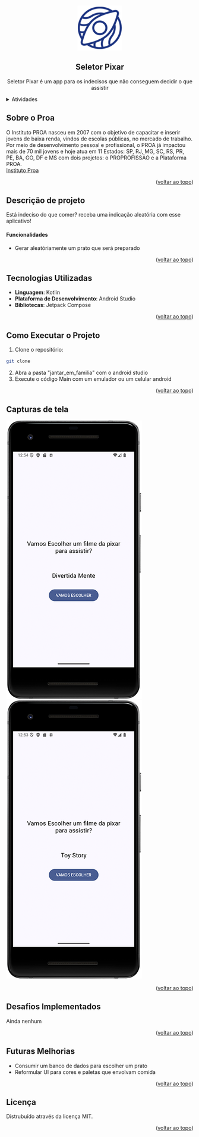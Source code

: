 <!-- Usei este modelo como base de edição: https://github.com/othneildrew/Best-README-Template -->
<a id="readme-top"></a>
<!--
*** Caso queira mudar qualquercoisa aqui, pode enviar seu 
*** commit alterando o que deseja :D
-->

<!-- PROJECT LOGO -->
<br />
<div align="center">
  <img src="/images/proa-logo.png" alt="Logo" width="120" height="120">
  
  <h2 align="center">Seletor Pixar</h2>

  <p align="center">
    Seletor Pixar é um app para os indecisos que não conseguem decidir o que assistir
    <br/>
  </p>
</div>
<!-- END: PROJECT LOGO -->

<!-- Tabela de resumo -->
<details>
  <summary>Atividades</summary>
  <ol>
    <!-- Primeiro: Sobre -->
    <li>
      <a href="#sobre-o-proa">Sobre o Proa</a>
    </li>
    <!-- Segundo: Descrição (com sublista) -->
    <li>
      <a href="#desc">Descrição</a>
      <ul>
        <li><a href="#func">Funcionalidades</a></li>
      </ul>
    </li>
    <!-- Terceiro: Tecnologias Usadas -->
    <li>
      <a href="#tech">Tecnologias Usadas</a>
    </li>
    <!-- Quarto: Como executar o projeto -->
    <li>
      <a href="#exec">Como Executar o Projeto</a>
    </li>
    <!-- Quinto: Capturas de tela -->
    <li>
      <a href="#prints">Capturas de tela</a>
    </li>
    <!-- Sexto: Desafios -->
    <li>
      <a href="#extras">Desafios Implementados</a>
    </li>
    <!-- Sétimo: Futuras Melhorias -->
    <li>
      <a href="#plans">Futuras Melhorias</a>
    </li>
    <!-- Oitavo: Licença -->
    <li>
      <a href="#license">Licença</a>
    </li>
  </ol>
</details>
<!-- END: Tabela de resumo -->

<!-- SOBRE O PROA -->
## Sobre o Proa
<a id="#sobre-o-proa"></a>
O Instituto PROA nasceu em 2007 com o objetivo de capacitar e inserir jovens de baixa renda, vindos de escolas públicas, no mercado de trabalho. Por meio de desenvolvimento pessoal e profissional, o PROA já impactou mais de 70 mil jovens e hoje atua em 11 Estados: SP, RJ, MG, SC, RS, PR, PE, BA, GO, DF e MS com dois projetos: o PROPROFISSÃO e a Plataforma PROA.
</br>
<a href="https://www.proa.org.br">Instituto Proa</a>

<p align="right">(<a href="#readme-top">voltar ao topo</a>)</p>

<!-- Descrição de projeto -->
## Descrição de projeto
<a id="#desc"></a>
Está indeciso do que comer? receba uma indicação aleatória com esse aplicativo!

<!-- Funcionalidades -->
#### Funcionalidades
<a id="#func"></a>

* Gerar aleatóriamente um prato que será preparado
 
<!-- END: Funcionalidades -->

<p align="right">(<a href="#readme-top">voltar ao topo</a>)</p>
<!-- END: Descrição de projeto -->

<!-- Tecnologias -->
## Tecnologias Utilizadas
<a id="#tech"></a>

* **Linguagem**: Kotlin
* **Plataforma de Desenvolvimento**: Android Studio
* **Bibliotecas**: Jetpack Compose


<p align="right">(<a href="#readme-top">voltar ao topo</a>)</p>
<!-- END: Tecnologias -->

<!-- Como Executar o Projeto -->
## Como Executar o Projeto
<a id="#exec"></a>

1. Clone o repositório:
```bash
git clone 
```
2. Abra a pasta "jantar_em_familia" com o android studio
3. Execute o código Main com um emulador ou um celular android


<p align="right">(<a href="#readme-top">voltar ao topo</a>)</p>
<!-- END: Como Executar o Projeto -->

<!-- Capturas de tela -->
## Capturas de tela
<a id="#prints"></a>

<img src="/images/SeletorPixar/screenshot1.png" alt="image_1">
<img src="/images/SeletorPixar/screenshot2.png" alt="image_2">

<p align="right">(<a href="#readme-top">voltar ao topo</a>)</p>
<!-- END: Capturas de tela -->

<!-- Desafios Implementados -->
## Desafios Implementados
<a id="#extras"></a>
Ainda nenhum

<p align="right">(<a href="#readme-top">voltar ao topo</a>)</p>
<!-- END: Desafios Implementados -->

<!-- Futuras Melhorias -->
## Futuras Melhorias
<a id="#plans"></a>

* Consumir um banco de dados para escolher um prato
* Reformular UI para cores e paletas que envolvam comida

<p align="right">(<a href="#readme-top">voltar ao topo</a>)</p>
<!-- END: Futuras Melhorias -->

<!-- LICENSE -->
## Licença
<a id="#license"></a>

Distrubuído através da licença MIT.

<p align="right">(<a href="#readme-top">voltar ao topo</a>)</p>
<!-- END: LICENSE -->
